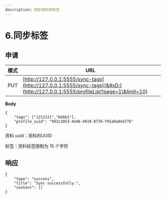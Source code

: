 ```yaml
---
description: 同步资料的标签
---
```


# 6.同步标签

## 申请

| 模式  | URL                                                                                                                           |
| --- | ----------------------------------------------------------------------------------------------------------------------------- |
| PUT | [http://127.0.0.1:5555/sync-tags](http://127.0.0.1:5555/sync-tags)[&#xD;](http://127.0.0.1:5555/profileList?page=1\&limit=10) |

**Body**

```
{
    "tags": ["1212121","bbbb1"],
    "profile_uuid": "992c1053-4ed6-4018-8776-f91a0a8da77b"
}
```

资料 uuid：资料的UUID

标签：资料标签限制为 15 个字符

## 响应

```
{
    "type": "success",
    "title": "Sync successfully.",
    "content": []
}
```
